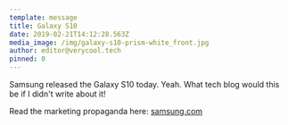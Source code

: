 ```yaml
---
template: message
title: Galaxy S10
date: 2019-02-21T14:12:28.563Z
media_image: /img/galaxy-s10-prism-white_front.jpg
author: editor@verycool.tech
pinned: 0
---
```

Samsung released the Galaxy S10 today. Yeah. What tech blog would this be if I didn't write about it!

Read the marketing propaganda here: [samsung.com](https://news.samsung.com/us/samsung-galaxy-s10-more-screen-cameras-unpacked-2019/)
